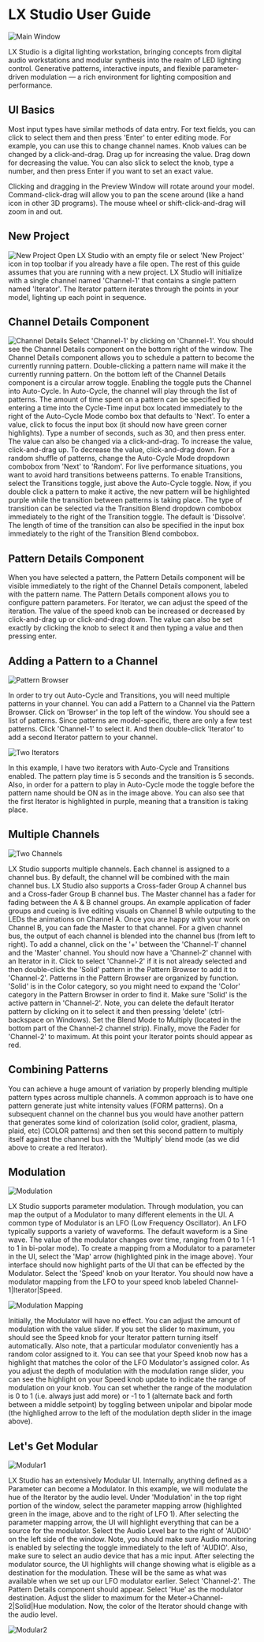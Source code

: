 LX Studio User Guide
====================
![Main Window](assets/mainwindow.jpg)

LX Studio is a digital lighting workstation, bringing concepts from digital audio workstations and modular synthesis into the realm of LED lighting control. Generative patterns, interactive inputs, and flexible parameter-driven modulation — a rich environment for lighting composition and performance.

UI Basics
---------
Most input types have similar methods of data entry.  For text fields, you can click to select them and then press 'Enter' to enter editing mode.  For example,
you can use this to change channel names.  Knob values can be changed by a click-and-drag.  Drag up for increasing the value.  Drag down for decreasing the value.
You can also slick to select the knob, type a number, and then press Enter if you want to set an exact value.

Clicking and dragging in the Preview Window will rotate around your model.  Command-click-drag will allow you to pan the scene around (like a hand icon in other
3D programs).  The mouse wheel or shift-click-and-drag will zoom in and out.

New Project
-----------
![New Project](assets/newproject.jpg)
Open LX Studio with an empty file or select 'New Project' icon in top toolbar if you already have a file open.  The rest of this
guide assumes that you are running with a new project.  LX Studio will initialize with a single channel named 'Channel-1' that
contains a single pattern named 'Iterator'.  The Iterator pattern iterates through the points in your model, lighting up each
point in sequence.

Channel Details Component
-------------------------
![Channel Details](assets/channeldetails.jpg)
Select 'Channel-1' by clicking on 'Channel-1'.  You should see the Channel Details component on the bottom right of the window.
The Channel Details component allows you to schedule a pattern to become the currently running pattern.  Double-clicking a
pattern name will make it the currently running pattern.  On the bottom left of the Channel Details component is a circular
arrow toggle.  Enabling the toggle puts the Channel into Auto-Cycle.  In Auto-Cycle, the channel will play through the list
of patterns.  The amount of time spent on a pattern can be specified by entering a time into the Cycle-Time input box located
immediately to the right of the Auto-Cycle Mode combo box that defaults to 'Next'.  To enter a value, click to focus the
input box (it should now have green corner highlights).  Type a number of seconds, such as 30, and then press enter.  The value
can also be changed via a click-and-drag.  To increase the value, click-and-drag up.  To decrease the value, click-and-drag down.
For a random shuffle of patterns, change the Auto-Cycle Mode dropdown combobox from 'Next' to 'Random'.  For live performance
situations, you want to avoid hard transitions betweens patterns.  To enable Transitions, select the Transitions toggle, just
above the Auto-Cycle toggle.  Now, if you double click a pattern to make it active, the new pattern will be highlighted purple
while the transition between patterns is taking place.  The type of transition can be selected via the Transition Blend dropdown
combobox immediately to the right of the Transition toggle.  The default is 'Dissolve'.  The length of time of the transition
can also be specified in the input box immediately to the right of the Transition Blend combobox.

Pattern Details Component
-------------------------
When you have selected a pattern, the Pattern Details component will be visible immediately to the right of the Channel Details
component, labeled with the pattern name.  The Pattern Details component allows you to configure pattern parameters.  For Iterator,
we can adjust the speed of the iteration.  The value of the speed knob can be increased or decreased by click-and-drag up or
click-and-drag down.  The value can also be set exactly by clicking the knob to select it and then typing a value and then pressing
enter.

Adding a Pattern to a Channel
-----------------------------
![Pattern Browser](assets/patternbrowser.jpg)

In order to try out Auto-Cycle and Transitions, you will need multiple patterns in your channel.  You can add a Pattern to a Channel
via the Pattern Browser.  Click on 'Browser' in the top left of the window.  You should see a list of patterns.  Since patterns
are model-specific, there are only a few test patterns.  Click 'Channel-1' to select it.  And then double-click 'Iterator' to add
a second Iterator pattern to your channel.

![Two Iterators](assets/twoiterators.jpg)

In this example, I have two iterators with Auto-Cycle and Transitions enabled.  The pattern play time is 5 seconds and the transition
is 5 seconds.  Also, in order for a pattern to play in Auto-Cycle mode the toggle before the pattern name should be ON as in the
image above.  You can also see that the first Iterator is highlighted in purple, meaning that a transition is taking place.


Multiple Channels
-----------------
![Two Channels](assets/twochannels.jpg)

LX Studio supports multiple channels.  Each channel is assigned to a channel bus.  By default, the channel will be combined with the
main channel bus.  LX Studio also supports a Cross-fader Group A channel bus and a Cross-fader Group B channel bus.  The Master channel
has a fader for fading between the A & B channel groups.  An example application of fader groups and cueing is live editing visuals on Channel B
while outputing to the LEDs the animations on Channel A.  Once you are happy with your work on Channel B, you can fade the Master to that channel.
For a given channel bus, the output of each channel is blended into the channel bus (from left to right).  To add a channel, click on the '+'
between the 'Channel-1' channel and the 'Master' channel.  You should now have a 'Channel-2' channel with an Iterator in it.  Click to
select 'Channel-2' if it is not already selected and then double-click the 'Solid' pattern in the Pattern Browser to add it to 'Channel-2'.
Patterns in the Pattern Browser are organized by function.  'Solid' is in the Color category, so you might need to expand the 'Color' category
in the Pattern Browser in order to find it.  Make sure 'Solid' is the active pattern in 'Channel-2'.  Note, you can delete the default Iterator pattern by
clicking on it to select it and then pressing 'delete' (ctrl-backspace on Windows).  Set the Blend Mode to Multiply (located in the
bottom part of the Channel-2 channel strip).  Finally, move the Fader for 'Channel-2' to maximum.  At this point your Iterator points
should appear as red.

Combining Patterns
------------------
You can achieve a huge amount of variation by properly blending multiple pattern types across multiple channels.  A common approach is
to have one pattern generate just white intensity values (FORM patterns).  On a subsequent channel on the channel bus you would have
another pattern that generates some kind of colorization (solid color, gradient, plasma, plaid, etc) (COLOR patterns)
and then set this second pattern to multiply itself against the channel bus with the 'Multiply' blend mode  (as we did above to
create a red Iterator).

Modulation
----------
![Modulation](assets/modulation.jpg)

LX Studio supports parameter modulation.  Through modulation, you can map the output of a Modulator to many different elements in
the UI.  A common type of Modulator is an LFO (Low Frequency Oscillator).  An LFO typically supports a variety of waveforms.  The
default waveform is a Sine wave.  The value of the modulator changes over time, ranging from 0 to 1 (-1 to 1 in bi-polar mode).  To create
a mapping from a Modulator to a parameter in the UI, select the 'Map' arrow (highlighted pink in the image above).  Your interface
should now highlight parts of the UI that can be effected by the Modulator.  Select the 'Speed' knob on your Iterator.  You
should now have a modulator mapping from the LFO to your speed knob labeled Channel-1|Iterator|Speed.

![Modulation Mapping](assets/modulationmapping.jpg)

Initially, the Modulator will have no effect.  You can adjust the amount of modulation with the value slider.  If you set the slider
to maximum, you should see the Speed knob for your Iterator pattern turning itself automatically.  Also note, that a particular
modulator conveniently has a random color assigned to it.  You can see that your Speed knob now has a highlight that matches
the color of the LFO Modulator's assigned color.  As you adjust the depth of modulation with the modulation range slider, you
can see the highlight on your Speed knob update to indicate the range of modulation on your knob.  You can set whether the
range of the modulation is 0 to 1 (i.e. always just add more) or -1 to 1 (alternate back and forth between a middle setpoint)
by toggling between unipolar and bipolar mode (the highlighed arrow to the left of the modulation depth slider in the image
above).

Let's Get Modular
-----------------
![Modular1](assets/modular1.jpg)

LX Studio has an extensively Modular UI.  Internally, anything defined as a Parameter can become a Modulator.  In this example,
we will modulate the hue of the Iterator by the audio level.  Under 'Modulation' in the top right portion of the window,
select the parameter mapping arrow (highlighted green in the image, above and to the right of LFO 1).  After selecting the parameter
mapping arrow, the UI will highlight everything that can be a source for the modulator.  Select the Audio Level bar to the right of
'AUDIO' on the left side of the window.  Note, you should make sure Audio monitoring is enabled by selecting the toggle immediately
to the left of 'AUDIO'.  Also, make sure to select an audio device that has a mic input.  After selecting the modulator source,
the UI highlights will change showing what is eligible as a destination for the modulation.  These will be the same as what
was available when we set up our LFO modulator earlier.  Select 'Channel-2'.  The Pattern Details component should appear.
Select 'Hue' as the modulator destination.  Adjust the slider to maximum for the Meter->Channel-2|Solid|Hue modulation.
Now, the color of the Iterator should change with the audio level.

![Modular2](assets/modular2.jpg)




